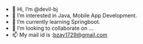 - 👋 Hi, I’m @devil-bj
- 👀 I’m interested in Java, Mobile App Development.
- 🌱 I’m currently learning Springboot.
- 💞️ I’m looking to collaborate on ...
- 📫 My mail id is :bzay1729@gmail.com

<!---
devil-bj/devil-bj is a ✨ special ✨ repository because its `README.md` (this file) appears on your GitHub profile.
You can click the Preview link to take a look at your changes.
--->
